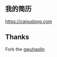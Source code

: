 ## 我的简历

https://caixudong.com

## Thanks

Fork the [gwuhaolin](https://github.com/gwuhaolin/resume)

